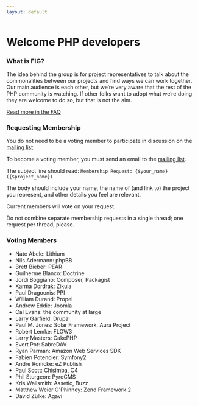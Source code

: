 ```yaml
---
layout: default
---
```

# Welcome PHP developers


### What is FIG?

The idea behind the group is for project representatives to talk about the
commonalities between our projects and find ways we can work together. Our main
audience is each other, but we’re very aware that the rest of the PHP community
is watching. If other folks want to adopt what we’re doing they are welcome to
do so, but that is not the aim.

[Read more in the FAQ](/faq/)


### Requesting Membership

You do not need to be a voting member to participate in discussion on the [mailing list][mailing-list].

To become a voting member, you must send an email to the [mailing list][mailing-list].

  [mailing-list]: https://groups.google.com/forum/?fromgroups#!forum/php-fig

The subject line should read: `Membership Request: {$your_name} ({$project_name})`

The body should include your name, the name of (and link to) the project you represent, and other details you feel are relevant.

Current members will vote on your request.

Do not combine separate membership requests in a single thread; one request per thread, please.


### Voting Members

 * Nate Abele: Lithium
 * Nils Adermann: phpBB
 * Brett Bieber: PEAR
 * Guilherme Blanco: Doctrine
 * Jordi Boggiano: Composer, Packagist
 * Karma Dordrak: Zikula
 * Paul Dragoonis: PPI
 * William Durand: Propel
 * Andrew Eddie: Joomla
 * Cal Evans: the community at large
 * Larry Garfield: Drupal
 * Paul M. Jones: Solar Framework, Aura Project
 * Robert Lemke: FLOW3
 * Larry Masters: CakePHP
 * Evert Pot: SabreDAV
 * Ryan Parman: Amazon Web Services SDK
 * Fabien Potencier: Symfony2
 * Andre Romcke: eZ Publish
 * Paul Scott: Chisimba, C4
 * Phil Sturgeon: PyroCMS
 * Kris Wallsmith: Assetic, Buzz
 * Matthew Weier O'Phinney: Zend Framework 2
 * David Zülke: Agavi
